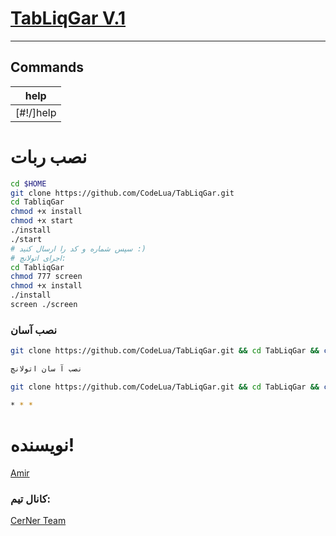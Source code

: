 # [TabLiqGar V.1 ](https://telegram.me/CerNerTabliqGar)

* * *

## Commands

|  help |
|--------------------|
| [#!/]help | just send help in your group and get the commands |

# نصب ربات
```sh
cd $HOME
git clone https://github.com/CodeLua/TabLiqGar.git
cd TabliqGar
chmod +x install
chmod +x start
./install
./start
# سپس شماره و کد را ارسال کنید :)
# اجرای اتولانچ:
cd TabliqGar
chmod 777 screen
chmod +x install
./install
screen ./screen
```
### نصب آسان
```sh
git clone https://github.com/CodeLua/TabLiqGar.git && cd TabLiqGar && chmod +x install && chmod +x start && ./install && ./start

نصب آ سان اتولانچ

git clone https://github.com/CodeLua/TabLiqGar.git && cd TabLiqGar && chmod 777 screen && chmod +x install && ./install screen ./screen

* * *
```
# نویسنده!

[Amir](https://telegram.me/CodeLua)

### کانال تیم:

[CerNer Team](https://telegram.me/CerNer_Tm)
